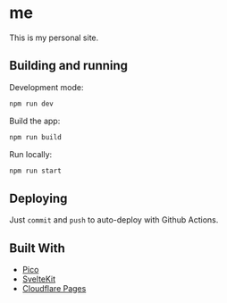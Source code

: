# me

This is my personal site.

## Building and running 

Development mode:

```bash
npm run dev
```

Build the app:

```bash
npm run build
```

Run locally:

```bash
npm run start
```


## Deploying

Just `commit` and `push` to auto-deploy with Github Actions.

## Built With

- [Pico](https://picocss.com)
- [SvelteKit](https://kit.svelte.dev)
- [Cloudflare Pages](https://pages.cloudflare.com)


